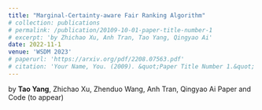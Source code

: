 ```yaml
---
title: "Marginal-Certainty-aware Fair Ranking Algorithm"
# collection: publications
# permalink: /publication/20109-10-01-paper-title-number-1
# excerpt: 'by Zhichao Xu, Anh Tran, Tao Yang, Qingyao Ai'
date: 2022-11-1
venue: 'WSDM 2023'
# paperurl: 'https://arxiv.org/pdf/2208.07563.pdf'
# citation: 'Your Name, You. (2009). &quot;Paper Title Number 1.&quot; <i>Journal 1</i>. 1(1).'
---
```

<!-- This paper is about the number sdaf ure work. -->
by **Tao Yang**, Zhichao Xu, Zhenduo Wang, Anh Tran,  Qingyao Ai
Paper and Code (to appear)
<!-- Recommended citation: Your Name, You. (2009). "Paper Title Number 1." <i>Journal 1</i>. 1(1). -->